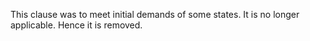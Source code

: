 This clause was to meet initial demands of some states. It is no longer applicable. Hence it is removed.
